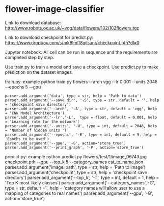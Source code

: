 # flower-image-classifier

Link to download database: http://www.robots.ox.ac.uk/~vgg/data/flowers/102/102flowers.tgz

Link to download checkpoint for predict.py: https://www.dropbox.com/s/mk8lmff8qilsanr/checkpoint.pth?dl=0

Jupyter notebook: All cell can be run in sequence and the requirements are completed step by step.


Use train.py to train a model and save a checkpoint. Use predict.py to make prediction on the dataset images.


train.py: example python train.py flowers --arch vgg --lr 0.001 --units 2048 --epochs 5 --gpu

    parser.add_argument('data', type = str, help = 'Path to data') 
    parser.add_argument('--save_dir', '-S', type = str, default = '', help = 'checkpoint save directory') 
    parser.add_argument('--arch', '-A', type = str, default = 'vgg', help = 'CNN Model Architecture') 
    parser.add_argument('--lr','-L',  type = float, default = 0.001, help = 'Learning rate for the network') 
    parser.add_argument('--units', '-U', type = int, default = 2048, help = 'Number of hidden units ') 
    parser.add_argument('--epochs', '-E', type = int, default = 9, help = 'Epochs to be used') 
    parser.add_argument('--gpu', '-G', action='store_true')
    parser.add_argument('--print_graph', '-P', action='store_true')

predict.py: example python predict.py flowers/test/1/image_06743.jpg checkpoint.pth --gpu --top_k 5 --category_names cat_to_name.json
    parser.add_argument('image_path', type = str, help = 'Path to image') 
    parser.add_argument('checkpoint', type = str, help = 'checkpoint save directory') 
    parser.add_argument('--top_k', '-T', type = int, default = 1, help = 'Top K most likely classes') 
    parser.add_argument('--category_names','-C',  type = str, default ='', help = 'category names will allow user to use a mapping of categories to real names') 
    parser.add_argument('--gpu', '-G', action='store_true')
